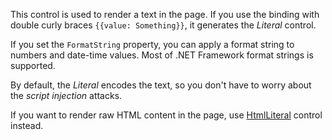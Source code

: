 This control is used to render a text in the page. If you use the binding with double curly braces `{{value: Something}}`, it generates the *Literal* control.

If you set the `FormatString` property, you can apply a format string to numbers and date-time values. Most of .NET Framework format strings is supported.

By default, the *Literal* encodes the text, so you don't have to worry about the *script injection* attacks. 

If you want to render raw HTML content in the page, use [HtmlLiteral](/docs/controls/builtin/HtmlLiteral) control instead.